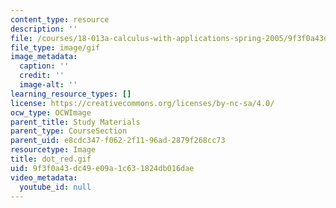 ```yaml
---
content_type: resource
description: ''
file: /courses/18-013a-calculus-with-applications-spring-2005/9f3f0a43dc49e09a1c631824db016dae_dot_red.gif
file_type: image/gif
image_metadata:
  caption: ''
  credit: ''
  image-alt: ''
learning_resource_types: []
license: https://creativecommons.org/licenses/by-nc-sa/4.0/
ocw_type: OCWImage
parent_title: Study Materials
parent_type: CourseSection
parent_uid: e8cdc347-f062-2f11-96ad-2879f268cc73
resourcetype: Image
title: dot_red.gif
uid: 9f3f0a43-dc49-e09a-1c63-1824db016dae
video_metadata:
  youtube_id: null
---
```

